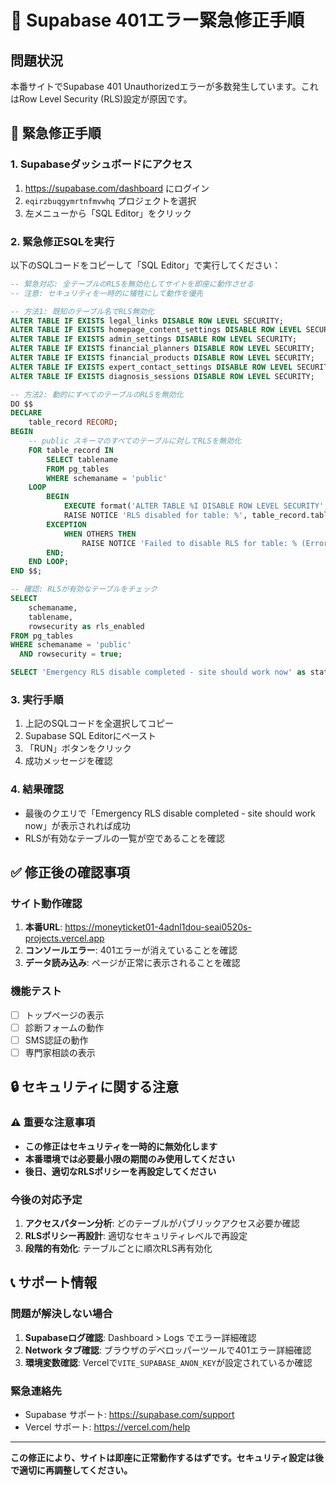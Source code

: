 # 🚨 Supabase 401エラー緊急修正手順

## 問題状況
本番サイトでSupabase 401 Unauthorizedエラーが多数発生しています。これはRow Level Security (RLS)設定が原因です。

## 🔧 緊急修正手順

### 1. Supabaseダッシュボードにアクセス
1. https://supabase.com/dashboard にログイン
2. `eqirzbuqgymrtnfmvwhq` プロジェクトを選択
3. 左メニューから「SQL Editor」をクリック

### 2. 緊急修正SQLを実行
以下のSQLコードをコピーして「SQL Editor」で実行してください：

```sql
-- 緊急対応: 全テーブルのRLSを無効化してサイトを即座に動作させる
-- 注意: セキュリティを一時的に犠牲にして動作を優先

-- 方法1: 既知のテーブル名でRLS無効化
ALTER TABLE IF EXISTS legal_links DISABLE ROW LEVEL SECURITY;
ALTER TABLE IF EXISTS homepage_content_settings DISABLE ROW LEVEL SECURITY;
ALTER TABLE IF EXISTS admin_settings DISABLE ROW LEVEL SECURITY;
ALTER TABLE IF EXISTS financial_planners DISABLE ROW LEVEL SECURITY;
ALTER TABLE IF EXISTS financial_products DISABLE ROW LEVEL SECURITY;
ALTER TABLE IF EXISTS expert_contact_settings DISABLE ROW LEVEL SECURITY;
ALTER TABLE IF EXISTS diagnosis_sessions DISABLE ROW LEVEL SECURITY;

-- 方法2: 動的にすべてのテーブルのRLSを無効化
DO $$
DECLARE
    table_record RECORD;
BEGIN
    -- public スキーマのすべてのテーブルに対してRLSを無効化
    FOR table_record IN 
        SELECT tablename 
        FROM pg_tables 
        WHERE schemaname = 'public'
    LOOP
        BEGIN
            EXECUTE format('ALTER TABLE %I DISABLE ROW LEVEL SECURITY', table_record.tablename);
            RAISE NOTICE 'RLS disabled for table: %', table_record.tablename;
        EXCEPTION
            WHEN OTHERS THEN
                RAISE NOTICE 'Failed to disable RLS for table: % (Error: %)', table_record.tablename, SQLERRM;
        END;
    END LOOP;
END $$;

-- 確認: RLSが有効なテーブルをチェック
SELECT 
    schemaname,
    tablename,
    rowsecurity as rls_enabled
FROM pg_tables 
WHERE schemaname = 'public' 
  AND rowsecurity = true;

SELECT 'Emergency RLS disable completed - site should work now' as status;
```

### 3. 実行手順
1. 上記のSQLコードを全選択してコピー
2. Supabase SQL Editorにペースト
3. 「RUN」ボタンをクリック
4. 成功メッセージを確認

### 4. 結果確認
- 最後のクエリで「Emergency RLS disable completed - site should work now」が表示されれば成功
- RLSが有効なテーブルの一覧が空であることを確認

## ✅ 修正後の確認事項

### サイト動作確認
1. **本番URL**: https://moneyticket01-4adnl1dou-seai0520s-projects.vercel.app
2. **コンソールエラー**: 401エラーが消えていることを確認
3. **データ読み込み**: ページが正常に表示されることを確認

### 機能テスト
- [ ] トップページの表示
- [ ] 診断フォームの動作
- [ ] SMS認証の動作
- [ ] 専門家相談の表示

## 🔒 セキュリティに関する注意

### ⚠️ 重要な注意事項
- **この修正はセキュリティを一時的に無効化します**
- **本番環境では必要最小限の期間のみ使用してください**
- **後日、適切なRLSポリシーを再設定してください**

### 今後の対応予定
1. **アクセスパターン分析**: どのテーブルがパブリックアクセス必要か確認
2. **RLSポリシー再設計**: 適切なセキュリティレベルで再設定
3. **段階的有効化**: テーブルごとに順次RLS再有効化

## 📞 サポート情報

### 問題が解決しない場合
1. **Supabaseログ確認**: Dashboard > Logs でエラー詳細確認
2. **Network タブ確認**: ブラウザのデベロッパーツールで401エラー詳細確認
3. **環境変数確認**: Vercelで`VITE_SUPABASE_ANON_KEY`が設定されているか確認

### 緊急連絡先
- Supabase サポート: https://supabase.com/support
- Vercel サポート: https://vercel.com/help

---

**この修正により、サイトは即座に正常動作するはずです。セキュリティ設定は後で適切に再調整してください。**